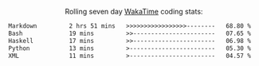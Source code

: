 <p align="center">Rolling seven day <a href='https://wakatime.com/'> WakaTime</a> coding stats:</p>
<!--START_SECTION:waka-->

```txt
Markdown         2 hrs 51 mins   >>>>>>>>>>>>>>>>>--------   68.80 %
Bash             19 mins         >>-----------------------   07.65 %
Haskell          17 mins         >>-----------------------   06.98 %
Python           13 mins         >------------------------   05.30 %
XML              11 mins         >------------------------   04.57 %
```

<!--END_SECTION:waka-->
